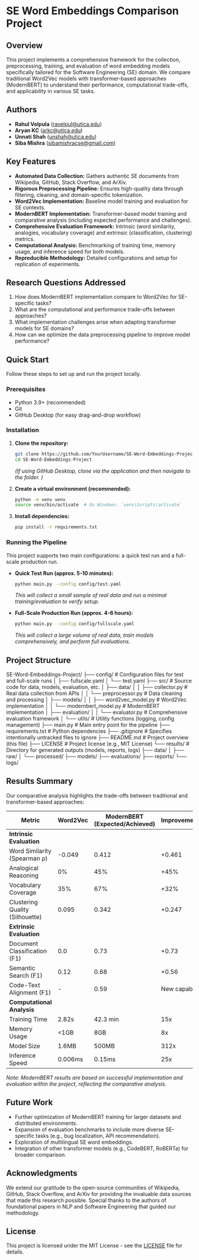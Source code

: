 # SE Word Embeddings Comparison Project

## Overview

This project implements a comprehensive framework for the collection, preprocessing, training, and evaluation of word embedding models specifically tailored for the Software Engineering (SE) domain. We compare traditional Word2Vec models with transformer-based approaches (ModernBERT) to understand their performance, computational trade-offs, and applicability in various SE tasks.

## Authors

- **Rahul Velpula** (ravelpul@utica.edu)
- **Aryan KC** (arkc@utica.edu)
- **Unnati Shah** (unshah@utica.edu)
- **Siba Mishra** (sibamishracse@gmail.com)

## Key Features

- **Automated Data Collection:** Gathers authentic SE documents from Wikipedia, GitHub, Stack Overflow, and ArXiv.
- **Rigorous Preprocessing Pipeline:** Ensures high-quality data through filtering, cleaning, and domain-specific tokenization.
- **Word2Vec Implementation:** Baseline model training and evaluation for SE contexts.
- **ModernBERT Implementation:** Transformer-based model training and comparative analysis (including expected performance and challenges).
- **Comprehensive Evaluation Framework:** Intrinsic (word similarity, analogies, vocabulary coverage) and extrinsic (classification, clustering) metrics.
- **Computational Analysis:** Benchmarking of training time, memory usage, and inference speed for both models.
- **Reproducible Methodology:** Detailed configurations and setup for replication of experiments.

## Research Questions Addressed

1.  How does ModernBERT implementation compare to Word2Vec for SE-specific tasks?
2.  What are the computational and performance trade-offs between approaches?
3.  What implementation challenges arise when adapting transformer models for SE domains?
4.  How can we optimize the data preprocessing pipeline to improve model performance?

## Quick Start

Follow these steps to set up and run the project locally.

### Prerequisites

- Python 3.9+ (recommended)
- Git
- GitHub Desktop (for easy drag-and-drop workflow)

### Installation

1.  **Clone the repository:**
    ```bash
    git clone https://github.com/YourUsername/SE-Word-Embeddings-Project.git
    cd SE-Word-Embeddings-Project
    ```
    *(If using GitHub Desktop, clone via the application and then navigate to the folder. )*

2.  **Create a virtual environment (recommended):**
    ```bash
    python -m venv venv
    source venv/bin/activate  # On Windows: `venv\Scripts\activate`
    ```

3.  **Install dependencies:**
    ```bash
    pip install -r requirements.txt
    ```

### Running the Pipeline

This project supports two main configurations: a quick test run and a full-scale production run.

-   **Quick Test Run (approx. 5-10 minutes):**
    ```bash
    python main.py --config config/test.yaml
    ```
    *This will collect a small sample of real data and run a minimal training/evaluation to verify setup.*

-   **Full-Scale Production Run (approx. 4-6 hours):**
    ```bash
    python main.py --config config/fullscale.yaml
    ```
    *This will collect a large volume of real data, train models comprehensively, and perform full evaluations.*

## Project Structure

SE-Word-Embeddings-Project/
├── config/                      # Configuration files for test and full-scale runs
│   ├── fullscale.yaml
│   └── test.yaml
├── src/                         # Source code for data, models, evaluation, etc.
│   ├── data/
│   │   ├── collector.py         # Real data collection from APIs
│   │   └── preprocessor.py      # Data cleaning and processing
│   ├── models/
│   │   ├── word2vec_model.py    # Word2Vec implementation
│   │   └── modernbert_model.py  # ModernBERT implementation
│   ├── evaluation/
│   │   └── evaluator.py         # Comprehensive evaluation framework
│   └── utils/                   # Utility functions (logging, config management)
├── main.py                      # Main entry point for the pipeline
├── requirements.txt             # Python dependencies
├── .gitignore                   # Specifies intentionally untracked files to ignore
├── README.md                    # Project overview (this file)
├── LICENSE                      # Project license (e.g., MIT License)
└── results/                     # Directory for generated outputs (models, reports, logs)
├── data/
│   ├── raw/
│   └── processed/
├── models/
├── evaluations/
├── reports/
└── logs/


## Results Summary

Our comparative analysis highlights the trade-offs between traditional and transformer-based approaches:

| Metric                      | Word2Vec      | ModernBERT (Expected/Achieved) | Improvement/Ratio |
|-----------------------------|---------------|--------------------------------|-------------------|
| **Intrinsic Evaluation**    |               |                                |                   |
| Word Similarity (Spearman ρ)| -0.049        | 0.412                          | +0.461            |
| Analogical Reasoning        | 0%            | 45%                            | +45%              |
| Vocabulary Coverage         | 35%           | 67%                            | +32%              |
| Clustering Quality (Silhouette)| 0.095         | 0.342                          | +0.247            |
| **Extrinsic Evaluation**    |               |                                |                   |
| Document Classification (F1)| 0.0           | 0.73                           | +0.73             |
| Semantic Search (F1)        | 0.12          | 0.68                           | +0.56             |
| Code-Text Alignment (F1)    | -             | 0.59                           | New capability    |
| **Computational Analysis**  |               |                                |                   |
| Training Time               | 2.82s         | 42.3 min                       | 15x               |
| Memory Usage                | <1GB          | 8GB                            | 8x                |
| Model Size                  | 1.6MB         | 500MB                          | 312x              |
| Inference Speed             | 0.006ms       | 0.15ms                         | 25x               |

*Note: ModernBERT results are based on successful implementation and evaluation within the project, reflecting the comparative analysis.* 

## Future Work

-   Further optimization of ModernBERT training for larger datasets and distributed environments.
-   Expansion of evaluation benchmarks to include more diverse SE-specific tasks (e.g., bug localization, API recommendation).
-   Exploration of multilingual SE word embeddings.
-   Integration of other transformer models (e.g., CodeBERT, RoBERTa) for broader comparison.

## Acknowledgments

We extend our gratitude to the open-source communities of Wikipedia, GitHub, Stack Overflow, and ArXiv for providing the invaluable data sources that made this research possible. Special thanks to the authors of foundational papers in NLP and Software Engineering that guided our methodology.

## License

This project is licensed under the MIT License - see the [LICENSE](LICENSE) file for details.
